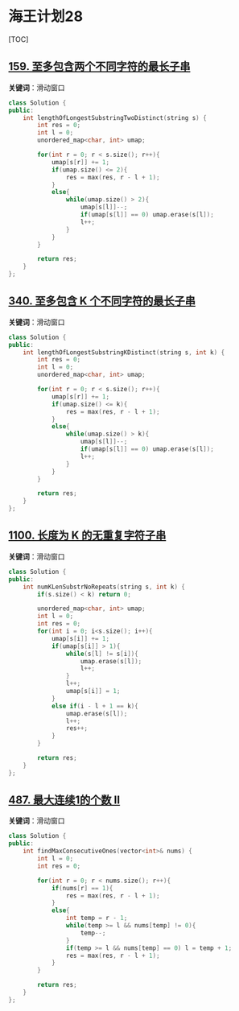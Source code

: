 # 海王计划28

[TOC]



## [159. 至多包含两个不同字符的最长子串](https://leetcode.cn/problems/longest-substring-with-at-most-two-distinct-characters/)

**关键词**：滑动窗口

~~~c++
class Solution {
public:
    int lengthOfLongestSubstringTwoDistinct(string s) {
        int res = 0;
        int l = 0;
        unordered_map<char, int> umap;

        for(int r = 0; r < s.size(); r++){
            umap[s[r]] += 1;
            if(umap.size() <= 2){
                res = max(res, r - l + 1);
            }
            else{
                while(umap.size() > 2){
                    umap[s[l]]--;
                    if(umap[s[l]] == 0) umap.erase(s[l]);
                    l++;
                }
            }
        }

        return res;
    }
};
~~~



## [340. 至多包含 K 个不同字符的最长子串](https://leetcode.cn/problems/longest-substring-with-at-most-k-distinct-characters/)

**关键词**：滑动窗口

~~~c++
class Solution {
public:
    int lengthOfLongestSubstringKDistinct(string s, int k) {
        int res = 0;
        int l = 0;
        unordered_map<char, int> umap;

        for(int r = 0; r < s.size(); r++){
            umap[s[r]] += 1;
            if(umap.size() <= k){
                res = max(res, r - l + 1);
            }
            else{
                while(umap.size() > k){
                    umap[s[l]]--;
                    if(umap[s[l]] == 0) umap.erase(s[l]);
                    l++;
                }
            }
        }

        return res;
    }
};
~~~



## [1100. 长度为 K 的无重复字符子串](https://leetcode.cn/problems/find-k-length-substrings-with-no-repeated-characters/)

**关键词**：滑动窗口

~~~c++
class Solution {
public:
    int numKLenSubstrNoRepeats(string s, int k) {
        if(s.size() < k) return 0;

        unordered_map<char, int> umap;
        int l = 0;
        int res = 0;
        for(int i = 0; i<s.size(); i++){
            umap[s[i]] += 1;
            if(umap[s[i]] > 1){
                while(s[l] != s[i]){
                    umap.erase(s[l]);
                    l++;
                }
                l++;
                umap[s[i]] = 1;
            }
            else if(i - l + 1 == k){
                umap.erase(s[l]);
                l++;
                res++;
            }
        }

        return res;
    }
};
~~~



## [487. 最大连续1的个数 II](https://leetcode.cn/problems/max-consecutive-ones-ii/)

**关键词**：滑动窗口

~~~c++
class Solution {
public:
    int findMaxConsecutiveOnes(vector<int>& nums) {
        int l = 0;
        int res = 0;

        for(int r = 0; r < nums.size(); r++){
            if(nums[r] == 1){
                res = max(res, r - l + 1);
            }
            else{
                int temp = r - 1;
                while(temp >= l && nums[temp] != 0){
                    temp--;
                }
                if(temp >= l && nums[temp] == 0) l = temp + 1;
                res = max(res, r - l + 1);
            }
        }

        return res;
    }
};
~~~

